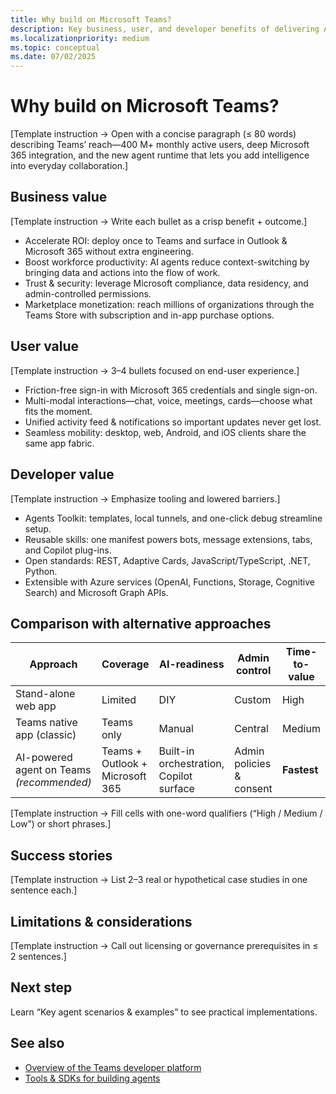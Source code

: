 ```yaml
---
title: Why build on Microsoft Teams?  
description: Key business, user, and developer benefits of delivering AI-powered solutions on the Teams platform.  
ms.localizationpriority: medium  
ms.topic: conceptual
ms.date: 07/02/2025  
---
```

# Why build on Microsoft Teams?  

[Template instruction → Open with a concise paragraph (≤ 80 words) describing Teams’ reach—400 M+ monthly active users, deep Microsoft 365 integration, and the new agent runtime that lets you add intelligence into everyday collaboration.]

## Business value  

[Template instruction → Write each bullet as a crisp benefit + outcome.]  

- Accelerate ROI: deploy once to Teams and surface in Outlook & Microsoft 365 without extra engineering.  
- Boost workforce productivity: AI agents reduce context-switching by bringing data and actions into the flow of work.  
- Trust & security: leverage Microsoft compliance, data residency, and admin-controlled permissions.  
- Marketplace monetization: reach millions of organizations through the Teams Store with subscription and in-app purchase options.

## User value  

[Template instruction → 3–4 bullets focused on end-user experience.]  

- Friction-free sign-in with Microsoft 365 credentials and single sign-on.  
- Multi-modal interactions—chat, voice, meetings, cards—choose what fits the moment.  
- Unified activity feed & notifications so important updates never get lost.  
- Seamless mobility: desktop, web, Android, and iOS clients share the same app fabric.

## Developer value  

[Template instruction → Emphasize tooling and lowered barriers.]  

- Agents Toolkit: templates, local tunnels, and one-click debug streamline setup.  
- Reusable skills: one manifest powers bots, message extensions, tabs, and Copilot plug-ins.  
- Open standards: REST, Adaptive Cards, JavaScript/TypeScript, .NET, Python.  
- Extensible with Azure services (OpenAI, Functions, Storage, Cognitive Search) and Microsoft Graph APIs.

## Comparison with alternative approaches  

| Approach | Coverage | AI-readiness | Admin control | Time-to-value |  
|----------|----------|--------------|---------------|---------------|  
| Stand-alone web app | Limited | DIY | Custom | High |  
| Teams native app (classic) | Teams only | Manual | Central | Medium |  
| AI-powered agent on Teams *(recommended)* | Teams + Outlook + Microsoft 365 | Built-in orchestration, Copilot surface | Admin policies & consent | **Fastest** |

[Template instruction → Fill cells with one-word qualifiers (“High / Medium / Low”) or short phrases.]

## Success stories  

[Template instruction → List 2–3 real or hypothetical case studies in one sentence each.]

## Limitations & considerations  

[Template instruction → Call out licensing or governance prerequisites in ≤ 2 sentences.]

## Next step  

Learn “Key agent scenarios & examples” to see practical implementations.

## See also  

- [Overview of the Teams developer platform](overview-of-teams-developer-platform.md)  
- [Tools & SDKs for building agents](../build/tools-and-sdks-for-agents.md)  
